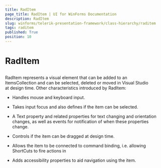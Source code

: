 ```yaml
---
title: RadItem
page_title: RadItem | UI for WinForms Documentation
description: RadItem
slug: winforms/telerik-presentation-framework/class-hierarchy/raditem
tags: raditem
published: True
position: 10
---
```


# RadItem

## 

RadItem represents a visual element that can be added to an ItemsCollection and can be selected, deleted or moved in Visual Studio at design time. Other characteristics introduced by RadItem:

* Handles mouse and keyboard input.

* Takes input focus and also defines if the item can be selected.

* A Text property and related properties for text changing and orientation changes, as well as events for notification of when these properties change.

* Controls if the item can be dragged at design time.

* Allows the item to be connected to command binding, i.e. allowing ShortCuts to fire actions in

* Adds accessibility properties to aid navigation using the item.
